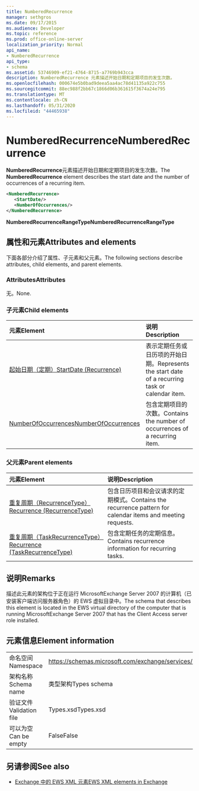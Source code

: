 ```yaml
---
title: NumberedRecurrence
manager: sethgros
ms.date: 09/17/2015
ms.audience: Developer
ms.topic: reference
ms.prod: office-online-server
localization_priority: Normal
api_name:
- NumberedRecurrence
api_type:
- schema
ms.assetid: 53746909-ef21-4764-8715-a7769b943cca
description: NumberedRecurrence 元素描述开始日期和定期项目的发生次数。
ms.openlocfilehash: 000674e5b0bad9deea5aa4ac78d41135a922c755
ms.sourcegitcommit: 88ec988f2bb67c1866d06b361615f3674a24e795
ms.translationtype: MT
ms.contentlocale: zh-CN
ms.lasthandoff: 05/31/2020
ms.locfileid: "44465938"
---
```

# <a name="numberedrecurrence"></a><span data-ttu-id="89722-103">NumberedRecurrence</span><span class="sxs-lookup"><span data-stu-id="89722-103">NumberedRecurrence</span></span>

<span data-ttu-id="89722-104">**NumberedRecurrence**元素描述开始日期和定期项目的发生次数。</span><span class="sxs-lookup"><span data-stu-id="89722-104">The **NumberedRecurrence** element describes the start date and the number of occurrences of a recurring item.</span></span> 
  
```xml
<NumberedRecurrence>
   <StartDate/>
   <NumberOfOccurrences/>
</NumberedRecurrence>
```

 <span data-ttu-id="89722-105">**NumberedRecurrenceRangeType**</span><span class="sxs-lookup"><span data-stu-id="89722-105">**NumberedRecurrenceRangeType**</span></span>
## <a name="attributes-and-elements"></a><span data-ttu-id="89722-106">属性和元素</span><span class="sxs-lookup"><span data-stu-id="89722-106">Attributes and elements</span></span>

<span data-ttu-id="89722-107">下面各部分介绍了属性、子元素和父元素。</span><span class="sxs-lookup"><span data-stu-id="89722-107">The following sections describe attributes, child elements, and parent elements.</span></span>
  
### <a name="attributes"></a><span data-ttu-id="89722-108">Attributes</span><span class="sxs-lookup"><span data-stu-id="89722-108">Attributes</span></span>

<span data-ttu-id="89722-109">无。</span><span class="sxs-lookup"><span data-stu-id="89722-109">None.</span></span>
  
### <a name="child-elements"></a><span data-ttu-id="89722-110">子元素</span><span class="sxs-lookup"><span data-stu-id="89722-110">Child elements</span></span>

|<span data-ttu-id="89722-111">**元素**</span><span class="sxs-lookup"><span data-stu-id="89722-111">**Element**</span></span>|<span data-ttu-id="89722-112">**说明**</span><span class="sxs-lookup"><span data-stu-id="89722-112">**Description**</span></span>|
|:-----|:-----|
|[<span data-ttu-id="89722-113">起始日期（定期）</span><span class="sxs-lookup"><span data-stu-id="89722-113">StartDate (Recurrence)</span></span>](startdate-recurrence.md) <br/> |<span data-ttu-id="89722-114">表示定期任务或日历项的开始日期。</span><span class="sxs-lookup"><span data-stu-id="89722-114">Represents the start date of a recurring task or calendar item.</span></span>  <br/> |
|[<span data-ttu-id="89722-115">NumberOfOccurrences</span><span class="sxs-lookup"><span data-stu-id="89722-115">NumberOfOccurrences</span></span>](numberofoccurrences.md) <br/> |<span data-ttu-id="89722-116">包含定期项目的次数。</span><span class="sxs-lookup"><span data-stu-id="89722-116">Contains the number of occurrences of a recurring item.</span></span>  <br/> |
   
### <a name="parent-elements"></a><span data-ttu-id="89722-117">父元素</span><span class="sxs-lookup"><span data-stu-id="89722-117">Parent elements</span></span>

|<span data-ttu-id="89722-118">**元素**</span><span class="sxs-lookup"><span data-stu-id="89722-118">**Element**</span></span>|<span data-ttu-id="89722-119">**说明**</span><span class="sxs-lookup"><span data-stu-id="89722-119">**Description**</span></span>|
|:-----|:-----|
|[<span data-ttu-id="89722-120">重复周期（RecurrenceType）</span><span class="sxs-lookup"><span data-stu-id="89722-120">Recurrence (RecurrenceType)</span></span>](recurrence-recurrencetype.md) <br/> |<span data-ttu-id="89722-121">包含日历项目和会议请求的定期模式。</span><span class="sxs-lookup"><span data-stu-id="89722-121">Contains the recurrence pattern for calendar items and meeting requests.</span></span>  <br/> |
|[<span data-ttu-id="89722-122">重复周期（TaskRecurrenceType）</span><span class="sxs-lookup"><span data-stu-id="89722-122">Recurrence (TaskRecurrenceType)</span></span>](recurrence-taskrecurrencetype.md) <br/> |<span data-ttu-id="89722-123">包含定期任务的定期信息。</span><span class="sxs-lookup"><span data-stu-id="89722-123">Contains recurrence information for recurring tasks.</span></span>  <br/> |
   
## <a name="remarks"></a><span data-ttu-id="89722-124">说明</span><span class="sxs-lookup"><span data-stu-id="89722-124">Remarks</span></span>

<span data-ttu-id="89722-125">描述此元素的架构位于正在运行 MicrosoftExchange Server 2007 的计算机（已安装客户端访问服务器角色）的 EWS 虚拟目录中。</span><span class="sxs-lookup"><span data-stu-id="89722-125">The schema that describes this element is located in the EWS virtual directory of the computer that is running MicrosoftExchange Server 2007 that has the Client Access server role installed.</span></span>
  
## <a name="element-information"></a><span data-ttu-id="89722-126">元素信息</span><span class="sxs-lookup"><span data-stu-id="89722-126">Element information</span></span>

|||
|:-----|:-----|
|<span data-ttu-id="89722-127">命名空间</span><span class="sxs-lookup"><span data-stu-id="89722-127">Namespace</span></span>  <br/> |https://schemas.microsoft.com/exchange/services/2006/types  <br/> |
|<span data-ttu-id="89722-128">架构名称</span><span class="sxs-lookup"><span data-stu-id="89722-128">Schema name</span></span>  <br/> |<span data-ttu-id="89722-129">类型架构</span><span class="sxs-lookup"><span data-stu-id="89722-129">Types schema</span></span>  <br/> |
|<span data-ttu-id="89722-130">验证文件</span><span class="sxs-lookup"><span data-stu-id="89722-130">Validation file</span></span>  <br/> |<span data-ttu-id="89722-131">Types.xsd</span><span class="sxs-lookup"><span data-stu-id="89722-131">Types.xsd</span></span>  <br/> |
|<span data-ttu-id="89722-132">可以为空</span><span class="sxs-lookup"><span data-stu-id="89722-132">Can be empty</span></span>  <br/> |<span data-ttu-id="89722-133">False</span><span class="sxs-lookup"><span data-stu-id="89722-133">False</span></span>  <br/> |
   
## <a name="see-also"></a><span data-ttu-id="89722-134">另请参阅</span><span class="sxs-lookup"><span data-stu-id="89722-134">See also</span></span>



- [<span data-ttu-id="89722-135">Exchange 中的 EWS XML 元素</span><span class="sxs-lookup"><span data-stu-id="89722-135">EWS XML elements in Exchange</span></span>](ews-xml-elements-in-exchange.md)

